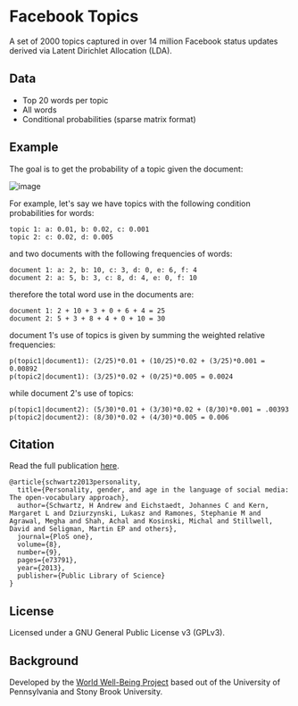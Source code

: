 # Facebook Topics

A set of 2000 topics captured in over 14 million Facebook status updates derived via Latent Dirichlet Allocation (LDA).

## Data

* Top 20 words per topic
* All words
* Conditional probabilities (sparse matrix format)

## Example

The goal is to get the probability of a topic given the document: 

![image](http://wwbp.org/images/data_images/formula.png)

For example, let's say we have topics with the following condition probabilities for words: 

```
topic 1: a: 0.01, b: 0.02, c: 0.001
topic 2: c: 0.02, d: 0.005
```

and two documents with the following frequencies of words: 

```
document 1: a: 2, b: 10, c: 3, d: 0, e: 6, f: 4
document 2: a: 5, b: 3, c: 8, d: 4, e: 0, f: 10
```

therefore the total word use in the documents are: 

```
document 1: 2 + 10 + 3 + 0 + 6 + 4 = 25
document 2: 5 + 3 + 8 + 4 + 0 + 10 = 30
```

document 1's use of topics is given by summing the weighted relative frequencies: 

```
p(topic1|document1): (2/25)*0.01 + (10/25)*0.02 + (3/25)*0.001 = 0.00892
p(topic2|document1): (3/25)*0.02 + (0/25)*0.005 = 0.0024
```

while document 2's use of topics: 

```
p(topic1|document2): (5/30)*0.01 + (3/30)*0.02 + (8/30)*0.001 = .00393
p(topic2|document2): (8/30)*0.02 + (4/30)*0.005 = 0.006
```

## Citation

Read the full publication [here](http://wwbp.org/publications.html#p7). 


```
@article{schwartz2013personality,
  title={Personality, gender, and age in the language of social media: The open-vocabulary approach},
  author={Schwartz, H Andrew and Eichstaedt, Johannes C and Kern, Margaret L and Dziurzynski, Lukasz and Ramones, Stephanie M and Agrawal, Megha and Shah, Achal and Kosinski, Michal and Stillwell, David and Seligman, Martin EP and others},
  journal={PloS one},
  volume={8},
  number={9},
  pages={e73791},
  year={2013},
  publisher={Public Library of Science}
}
```

## License

Licensed under a GNU General Public License v3 (GPLv3).

## Background

Developed by the [World Well-Being Project](https://www.wwbp.org) based out of the University of Pennsylvania and Stony Brook University.
